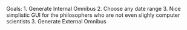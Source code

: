 Goals: 1. Generate Internal Omnibus 2. Choose any date range 3. Nice simplistic GUI for the philosophers who are not even slighly computer scientists 3. Generate External Omnibus